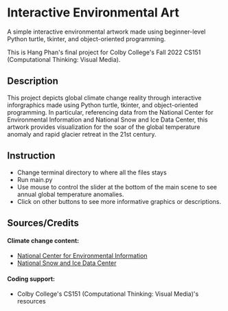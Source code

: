 # Interactive Environmental Art

A simple interactive environmental artwork made using beginner-level Python turtle, tkinter, and object-oriented programming.

This is Hang Phan's final project for Colby College's Fall 2022 CS151 (Computational Thinking: Visual Media).

## Description
This project depicts global climate change reality through interactive inforgraphics made using Python turtle, tkinter, and object-oriented programming. 
In particular, referencing data from the National Center for Environmental Information and National Snow and Ice Data Center, this artwork
provides visualization for the soar of the global temperature anomaly and rapid glacier retreat in the 21st century.

## Instruction
* Change terminal directory to where all the files stays 
* Run main.py 
* Use mouse to control the slider at the bottom of the main scene to see annual global temperature anomalies.
* Click on other buttons to see more informative graphics or descriptions. 

## Sources/Credits
#### Climate change content: 
* [National Center for Environmental Information](https://www.ncei.noaa.gov/access/monitoring/climate-at-a-glance/global/time-series)
* [National Snow and Ice Data Center](https://nsidc.org/learn/parts-cryosphere/glaciers)

#### Coding support:
* Colby College's CS151 (Computational Thinking: Visual Media)'s resources
